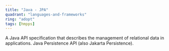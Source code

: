 ```yaml
---
title: "Java - JPA"
quadrant: "languages-and-frameworks"
ring: "adopt"
tags: [hmpps]
---
```


A Java API specification that describes the management of relational data in applications.  Java Persistence API (also Jakarta Persistence).
